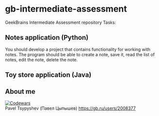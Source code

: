 # gb-intermediate-assessment
GeekBrains Intermediate Assessment repository
Tasks:
## Notes application (Python)
You should develop a project that contains functionality for working with notes. The program should be able to create a note, save it, read the list of notes, edit the note, delete the note.  

## Toy store application (Java)

## About me
[![Codewars](https://www.codewars.com/users/ptsypyshev/badges/large)](https://www.codewars.com/users/ptsypyshev)  
Pavel Tsypyshev (Павел Цыпышев) https://gb.ru/users/2008377
